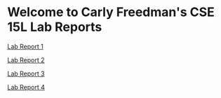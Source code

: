 # Welcome to Carly Freedman's CSE 15L Lab Reports

[Lab Report 1](https://carly-freedman.github.io/CSE15L-Lab-Reports/lab-report-1-week-2)

[Lab Report 2](https://carly-freedman.github.io/CSE15L-Lab-Reports/lab-report-2-week-4)

[Lab Report 3](https://carly-freedman.github.io/CSE15L-Lab-Reports/lab-report-3-week-6)

[Lab Report 4](https://carly-freedman.github.io/CSE15L-Lab-Reports/lab-report-4-week-8)
